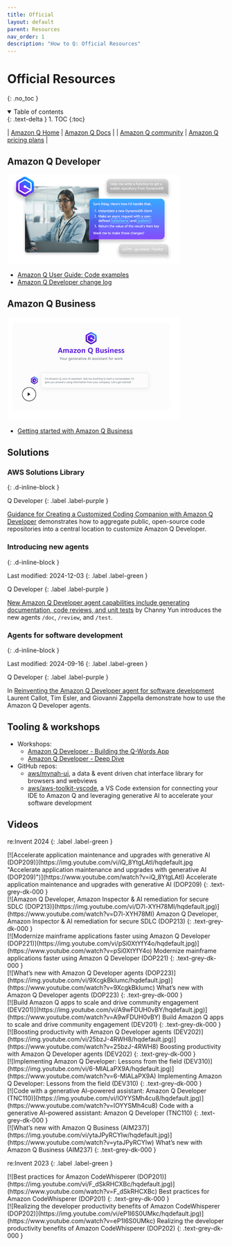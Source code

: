 ```yaml
---
title: Official
layout: default
parent: Resources
nav_order: 1
description: "How to Q: Official Resources"
---
```


# Official Resources
{: .no_toc }

<details open markdown="block">
  <summary>
    Table of contents
  </summary>
  {: .text-delta }
1. TOC
{:toc}
</details>

| [Amazon Q Home](https://aws.amazon.com/q/) | [Amazon Q Docs](https://docs.aws.amazon.com/amazonq/) |
| [Amazon Q community](https://community.aws/amazon-q) | [Amazon Q pricing plans](https://aws.amazon.com/q/pricing/) |


## Amazon Q Developer

[![Amazon Q Developer](../assets/images/amazon-q-developer.png)](https://aws.amazon.com/q/developer/)

- [Amazon Q User Guide: Code examples](https://docs.aws.amazon.com/amazonq/latest/qdeveloper-ug/inline-suggestions-code-examples.html)
- [Amazon Q Developer change log](https://aws.amazon.com/developer/generative-ai/amazon-q/change-log/)

## Amazon Q Business

[![Amazon Q Business](../assets/images/amazon-q-business.png)](https://aws.amazon.com/q/business/)

- [Getting started with Amazon Q Business](https://docs.aws.amazon.com/amazonq/latest/qbusiness-ug/getting-started.html)

## Solutions

### AWS Solutions Library
{: .d-inline-block }

Q Developer
{: .label .label-purple }

[Guidance for Creating a Customized Coding Companion with Amazon Q Developer](https://aws.amazon.com/solutions/guidance/creating-a-customized-coding-companion-with-amazon-q-developer/) demonstrates how to aggregate public, 
open-source code repositories into a central location to customize Amazon Q 
Developer.

### Introducing new agents
{: .d-inline-block }

Last modified: 2024-12-03
{: .label .label-green }

Q Developer
{: .label .label-purple }

[New Amazon Q Developer agent capabilities include generating documentation, code reviews, and unit tests](https://aws.amazon.com/blogs/aws/new-amazon-q-developer-agent-capabilities-include-generating-documentation-code-reviews-and-unit-tests/) 
by Channy Yun introduces the new agents `/doc`, `/review`, and `/test`.

### Agents for software development
{: .d-inline-block }

Last modified: 2024-09-16
{: .label .label-green }

Q Developer
{: .label .label-purple }

In [Reinventing the Amazon Q Developer agent for software development](https://aws.amazon.com/blogs/devops/reinventing-the-amazon-q-developer-agent-for-software-development/) Laurent Callot, Tim Esler, and Giovanni Zappella demonstrate
how to use the Amazon Q Developer agents.




## Tooling & workshops

- Workshops:
  - [Amazon Q Developer - Building the Q-Words App](https://catalog.workshops.aws/qwords/en-US)
  - [Amazon Q Developer - Deep Dive](https://catalog.us-east-1.prod.workshops.aws/workshops/e2226eb6-f109-47ae-b2c5-f02bf73b7d0e/en-US)
- GitHub repos:
  - [aws/mynah-ui](https://github.com/aws/mynah-ui), a data & event driven chat 
  interface library for browsers and webviews
  - [aws/aws-toolkit-vscode](https://github.com/aws/aws-toolkit-vscode),
  a VS Code extension for connecting your IDE to Amazon Q and leveraging generative
  AI to accelerate your software development

## Videos

re:Invent 2024
{: .label .label-green }


<div class="video-grid" markdown="1">

<div class="video-item" markdown="1">
[![Accelerate application maintenance and upgrades with generative AI (DOP209)](https://img.youtube.com/vi/iQ_8YtgLAtI/hqdefault.jpg "Accelerate application maintenance and upgrades with generative AI (DOP209)")](https://www.youtube.com/watch?v=iQ_8YtgLAtI)
Accelerate application maintenance and upgrades with generative AI (DOP209)
{: .text-grey-dk-000 }
</div>

<div class="video-item" markdown="1">
[![Amazon Q Developer, Amazon Inspector & AI remediation for secure SDLC (DOP213)](https://img.youtube.com/vi/D7l-XYH78MI/hqdefault.jpg)](https://www.youtube.com/watch?v=D7l-XYH78MI)
Amazon Q Developer, Amazon Inspector & AI remediation for secure SDLC (DOP213)
{: .text-grey-dk-000 }
</div>

<div class="video-item" markdown="1">
[![Modernize mainframe applications faster using Amazon Q Developer (DOP221)](https://img.youtube.com/vi/pSi0XtYfY4o/hqdefault.jpg)](https://www.youtube.com/watch?v=pSi0XtYfY4o)
Modernize mainframe applications faster using Amazon Q Developer (DOP221)
{: .text-grey-dk-000 }
</div>

<div class="video-item" markdown="1">
[![What’s new with Amazon Q Developer agents (DOP223)](https://img.youtube.com/vi/9XcgkBkIumc/hqdefault.jpg)](https://www.youtube.com/watch?v=9XcgkBkIumc)
What’s new with Amazon Q Developer agents (DOP223)
{: .text-grey-dk-000 }
</div>

<div class="video-item" markdown="1">
[![Build Amazon Q apps to scale and drive community engagement (DEV201)](https://img.youtube.com/vi/A9wFDUH0vBY/hqdefault.jpg)](https://www.youtube.com/watch?v=A9wFDUH0vBY)
Build Amazon Q apps to scale and drive community engagement (DEV201)
{: .text-grey-dk-000 }
</div>

<div class="video-item" markdown="1">
[![Boosting productivity with Amazon Q Developer agents (DEV202)](https://img.youtube.com/vi/25bzJ-4RWH8/hqdefault.jpg)](https://www.youtube.com/watch?v=25bzJ-4RWH8)
Boosting productivity with Amazon Q Developer agents (DEV202)
{: .text-grey-dk-000 }
</div>

<div class="video-item" markdown="1">
[![Implementing Amazon Q Developer: Lessons from the field (DEV310)](https://img.youtube.com/vi/6-MlALaPX9A/hqdefault.jpg)](https://www.youtube.com/watch?v=6-MlALaPX9A)
Implementing Amazon Q Developer: Lessons from the field (DEV310)
{: .text-grey-dk-000 }
</div>

<div class="video-item" markdown="1">
[![Code with a generative AI–powered assistant: Amazon Q Developer (TNC110)](https://img.youtube.com/vi/IOYYSMh4cu8/hqdefault.jpg)](https://www.youtube.com/watch?v=IOYYSMh4cu8)
Code with a generative AI–powered assistant: Amazon Q Developer (TNC110)
{: .text-grey-dk-000 }
</div>


<div class="video-item" markdown="1">
[![What’s new with Amazon Q Business (AIM237)](https://img.youtube.com/vi/ytaJPyRCYlw/hqdefault.jpg)](https://www.youtube.com/watch?v=ytaJPyRCYlw)
What’s new with Amazon Q Business (AIM237)
{: .text-grey-dk-000 }
</div>


</div>

re:Invent 2023
{: .label .label-green }

<div class="video-grid" markdown="1">

<div class="video-item" markdown="1">
[![Best practices for Amazon CodeWhisperer (DOP201)](https://img.youtube.com/vi/F_dSkRHCXBc/hqdefault.jpg)](https://www.youtube.com/watch?v=F_dSkRHCXBc)
Best practices for Amazon CodeWhisperer (DOP201)
{: .text-grey-dk-000 }
</div>

<div class="video-item" markdown="1">
[![Realizing the developer productivity benefits of Amazon CodeWhisperer (DOP202)](https://img.youtube.com/vi/eP1I6S0UMkc/hqdefault.jpg)](https://www.youtube.com/watch?v=eP1I6S0UMkc)
Realizing the developer productivity benefits of Amazon CodeWhisperer (DOP202)
{: .text-grey-dk-000 }
</div>

</div>
